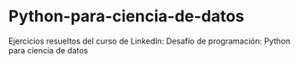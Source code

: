 # Python-para-ciencia-de-datos
Ejercicios resueltos del curso de LinkedIn: Desafío de programación: Python para ciencia de datos
